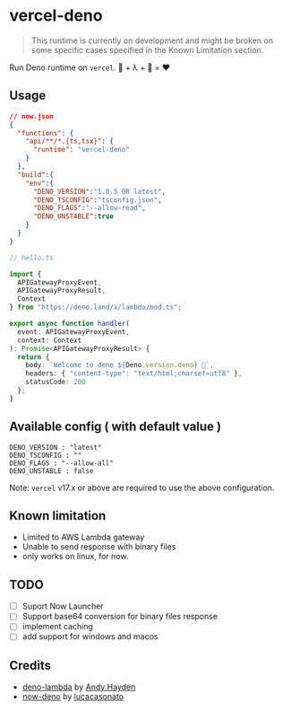 # vercel-deno
> This runtime is currently on development and might be broken on some specific cases specified in the Known Limitation section.

Run Deno runtime on `vercel`. 🦕 + λ + 🔼 = ❤️

## Usage

```json
// now.json
{
  "functions": {
    "api/**/*.{ts,tsx}": {
      "runtime": "vercel-deno"
    }
  },
  "build":{
    "env":{
      "DENO_VERSION":"1.0.5 OR latest",
      "DENO_TSCONFIG":"tsconfig.json",
      "DENO_FLAGS":"--allow-read", 
      "DENO_UNSTABLE":true
    }
  }
}
```

```ts
// hello.ts

import {
  APIGatewayProxyEvent,
  APIGatewayProxyResult,
  Context
} from "https://deno.land/x/lambda/mod.ts";

export async function handler(
  event: APIGatewayProxyEvent,
  context: Context
): Promise<APIGatewayProxyResult> {
  return {
    body: `Welcome to deno ${Deno.version.deno} 🦕`,
    headers: { "content-type": "text/html;charset=utf8" },
    statusCode: 200
  };
}
```

## Available config ( with default value )
```
DENO_VERSION : "latest"
DENO_TSCONFIG : ""
DENO_FLAGS : "--allow-all"
DENO_UNSTABLE : false
```

Note: `vercel` v17.x or above are required to use the above configuration.

## Known limitation
- Limited to AWS Lambda gateway
- Unable to send response with binary files
- only works on linux, for now.

## TODO
- [ ] Suport Now Launcher
- [ ] Support base64 conversion for binary files response
- [ ] implement caching
- [ ] add support for windows and macos

## Credits
- [deno-lambda](https://github.com/hayd/deno-lambda) by [Andy Hayden](https://github.com/hayd)
- [now-deno](https://github.com/lucacasonato/now-deno) by [lucacasonato](https://github.com/lucacasonato)